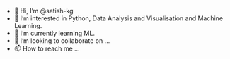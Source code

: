 - 👋 Hi, I’m @satish-kg
- 👀 I’m interested in Python, Data Analysis and Visualisation and Machine Learning.
- 🌱 I’m currently learning ML.
- 💞️ I’m looking to collaborate on ...
- 📫 How to reach me ...

<!---
satish-kg/satish-kg is a ✨ special ✨ repository because its `README.md` (this file) appears on your GitHub profile.
You can click the Preview link to take a look at your changes.
--->
